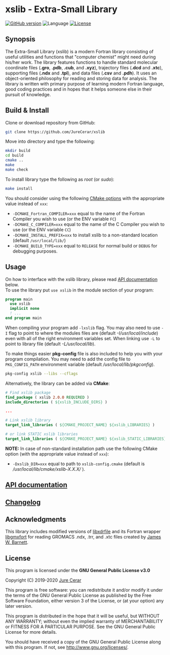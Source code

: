 # xslib - Extra-Small Library

[![GitHub version](https://img.shields.io/github/release/JureCerar/xslib.svg?label=Version&color=blue)](https://github.com/JureCerar/xslib/releases)
![Language](https://img.shields.io/badge/Language-Fortran,_C-brightgreen.svg)
[![License](https://img.shields.io/badge/License-GNU_GPL_v3.0-red.svg)](https://www.gnu.org/licenses/gpl-3.0.html)
<!-- [![Generic badge](https://img.shields.io/badge/<SUBJECT>-<STATUS>-<COLOR>.svg)](https://shields.io/) -->

## Synopsis
The Extra-Small Library (xslib) is a modern Fortran library consisting of useful utilities and functions that "computer chemist" might need during his/her work. The library features functions to handle standard molecular coordinate files (**.gro**, **.pdb**, **.cub**, and **.xyz**), trajectory files (**.dcd** and **.xtc**), supporting files (**.ndx** and **.tpl**), and data files (**.csv** and **.pdh**). It uses an object-oriented philosophy for reading and storing data for analysis. The library is written with primary purpose of learning modern Fortran language, good coding practices and in hopes that it helps someone else in their pursuit of knowledge.

## Build & Install
Clone or download repository from GitHub:
```bash
git clone https://github.com/JureCerar/xslib
```
Move into directory and type the following:
```bash
mkdir build
cd build
cmake ..
make
make check
```
To install library type the following as *root* (or *sudo*):
```bash
make install
```
You should consider using the following [CMake options](https://cmake.org/cmake/help/v3.6/manual/cmake.1.html) with the appropriate value instead of `xxx`:
- `-DCMAKE_Fortran_COMPILER=xxx` equal to the name of the Fortran Compiler you wish to use (or the ENV variable `FC`)
- `-DCMAKE_C_COMPILER=xxx` equal to the name of the C Compiler you wish to use (or the ENV variable `CC`)
- `-DCMAKE_INSTALL_PREFIX=xxx` to install xslib to a non-standard location (default `/usr/local/lib/`)  
- `-DCMAKE_BUILD_TYPE=xxx` equal to `RELEASE` for normal build or `DEBUG` for debugging purposes.

## Usage
On how to interface with the xslib library, please read [API documentation](doc/API.md) below.  
To use the library put `use xslib` in the module section of your program:
```fortran
program main
  use xslib
  implicit none
  ! ...
end program main
```
When compiling your program add `-lxslib` flag. You may also need to use `-I` flag to point to where the modules files are (default *-I/usr/local/include*) even with all of the right environment variables set. When linking use `-L` to point to library file (default *-L/usr/local/lib*).

To make things easier **pkg-config** file is also included to help you with your program compilation. You may need to add the config file to `PKG_CONFIG_PATH` environment variable (default */usr/local/lib/pkgconfig*).
```bash
pkg-config xslib --libs --cflags
```

Alternatively, the library can be added via **CMake**:
```cmake
# Find xslib package
find_package ( xslib 2.0.0 REQUIRED )
include_directories ( ${xslib_INCLUDE_DIRS} )

...

# Link xslib library
target_link_libraries ( ${CMAKE_PROJECT_NAME} ${xslib_LIBRARIES} )

# or link STATIC xslib libraries
target_link_libraries ( ${CMAKE_PROJECT_NAME} ${xslib_STATIC_LIBRARIES} )
```
**NOTE:** In case of non-standard installation path use the following CMake option (with the appropriate value instead of `xxx`):
- `-Dxslib_DIR=xxx` equal to path to `xslib-config.cmake` (default is */usr/local/lib/cmake/xslib-X.X.X/* ).

## [API documentation](doc/README.md)

## [Changelog](doc/CHANGELOG.md)

## Acknowledgments
This library includes modified versions of [libxdrfile](https://github.com/wesbarnett/libxdrfile) and its Fortran wrapper [libgmxfort](https://github.com/wesbarnett/libgmxfort) for reading GROMACS .ndx, .trr, and .xtc files created by [James W. Barnett](https://github.com/wesbarnett).

<!-- Basically, he is my hero. -->

## License
This program is licensed under the **GNU General Public License v3.0**

Copyright (C) 2019-2020 [Jure Cerar](https://github.com/JureCerar)

This program is free software: you can redistribute it and/or modify it under the terms of the GNU General Public License as published by the Free Software Foundation, either version 3 of the License, or (at your option) any later version.

This program is distributed in the hope that it will be useful, but WITHOUT ANY WARRANTY; without even the implied warranty of MERCHANTABILITY or FITNESS FOR A PARTICULAR PURPOSE. See the GNU General Public License for more details.

You should have received a copy of the GNU General Public License along with this program. If not, see http://www.gnu.org/licenses/.

